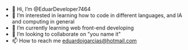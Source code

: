 - 👋 Hi, I’m @EduarDeveloper7464
- 👀 I’m interested in learning how to code in different languages, and IA and computing in general 
- 🌱 I’m currently learning web front-end developing
- 💞️ I’m looking to collaborate on "you name it"
- 📫 How to reach me eduardojgarcias@hotmail.com

<!---
EduarDeveloper7464/EduarDeveloper7464 is a ✨ special ✨ repository because its `README.md` (this file) appears on your GitHub profile.
You can click the Preview link to take a look at your changes.
--->
